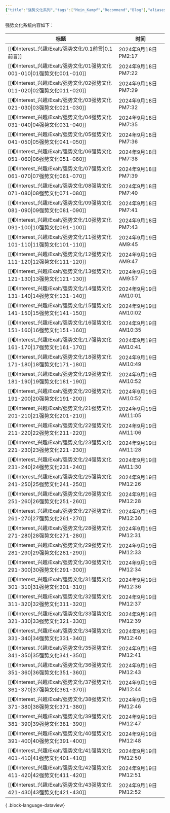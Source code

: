 ```yaml
---
{"title":"强势文化系列","tags":["Mein_Kampf","Recommend","Blog"],"aliases":["强势文化系列"],"dg-publish":true,"dg-note-icon":1,"permalink":"/🌓Interest_兴趣/Exalt/强势文化/0.0强势文化_Readme/","dgPassFrontmatter":true,"noteIcon":1,"created":"2024-09-17T14:53:17.801+08:00","updated":"2024-09-19T21:25:56.574+08:00"}
---
```


强势文化系统内容如下：

| 标题                                                           | 时间                  |
| ------------------------------------------------------------ | ------------------- |
| [[🌓Interest_兴趣/Exalt/强势文化/0.1前言\|0.1前言]]                 | 2024年9月18日 PM2:17   |
| [[🌓Interest_兴趣/Exalt/强势文化/01强势文化001-010\|01强势文化001-010]] | 2024年9月18日 PM7:22   |
| [[🌓Interest_兴趣/Exalt/强势文化/02强势文化011-020\|02强势文化011-020]] | 2024年9月18日 PM7:29   |
| [[🌓Interest_兴趣/Exalt/强势文化/03强势文化021-030\|03强势文化021-030]] | 2024年9月18日 PM7:32   |
| [[🌓Interest_兴趣/Exalt/强势文化/04强势文化031-040\|04强势文化031-040]] | 2024年9月18日 PM7:35   |
| [[🌓Interest_兴趣/Exalt/强势文化/05强势文化041-050\|05强势文化041-050]] | 2024年9月18日 PM7:36   |
| [[🌓Interest_兴趣/Exalt/强势文化/06强势文化051-060\|06强势文化051-060]] | 2024年9月18日 PM7:38   |
| [[🌓Interest_兴趣/Exalt/强势文化/07强势文化061-070\|07强势文化061-070]] | 2024年9月18日 PM7:39   |
| [[🌓Interest_兴趣/Exalt/强势文化/08强势文化071-080\|08强势文化071-080]] | 2024年9月18日 PM7:40   |
| [[🌓Interest_兴趣/Exalt/强势文化/09强势文化081-090\|09强势文化081-090]] | 2024年9月18日 PM7:41   |
| [[🌓Interest_兴趣/Exalt/强势文化/10强势文化091-100\|10强势文化091-100]] | 2024年9月18日 PM7:43   |
| [[🌓Interest_兴趣/Exalt/强势文化/11强势文化101-110\|11强势文化101-110]] | 2024年9月19日 AM9:45   |
| [[🌓Interest_兴趣/Exalt/强势文化/12强势文化111-120\|12强势文化111-120]] | 2024年9月19日 AM9:47   |
| [[🌓Interest_兴趣/Exalt/强势文化/13强势文化121-130\|13强势文化121-130]] | 2024年9月19日 AM9:57   |
| [[🌓Interest_兴趣/Exalt/强势文化/14强势文化131-140\|14强势文化131-140]] | 2024年9月19日 AM10:01  |
| [[🌓Interest_兴趣/Exalt/强势文化/15强势文化141-150\|15强势文化141-150]] | 2024年9月19日 AM10:02  |
| [[🌓Interest_兴趣/Exalt/强势文化/16强势文化151-160\|16强势文化151-160]] | 2024年9月19日 AM10:35  |
| [[🌓Interest_兴趣/Exalt/强势文化/17强势文化161-170\|17强势文化161-170]] | 2024年9月19日 AM10:41  |
| [[🌓Interest_兴趣/Exalt/强势文化/18强势文化171-180\|18强势文化171-180]] | 2024年9月19日 AM10:49  |
| [[🌓Interest_兴趣/Exalt/强势文化/19强势文化181-190\|19强势文化181-190]] | 2024年9月19日 AM10:52  |
| [[🌓Interest_兴趣/Exalt/强势文化/20强势文化191-200\|20强势文化191-200]] | 2024年9月19日 AM10:52  |
| [[🌓Interest_兴趣/Exalt/强势文化/21强势文化201-210\|21强势文化201-210]] | 2024年9月19日 AM11:05  |
| [[🌓Interest_兴趣/Exalt/强势文化/22强势文化211-220\|22强势文化211-220]] | 2024年9月19日 AM11:06  |
| [[🌓Interest_兴趣/Exalt/强势文化/23强势文化221-230\|23强势文化221-230]] | 2024年9月19日 AM11:28  |
| [[🌓Interest_兴趣/Exalt/强势文化/24强势文化231-240\|24强势文化231-240]] | 2024年9月19日 AM11:30  |
| [[🌓Interest_兴趣/Exalt/强势文化/25强势文化241-250\|25强势文化241-250]] | 2024年9月19日 PM12:26  |
| [[🌓Interest_兴趣/Exalt/强势文化/26强势文化251-260\|26强势文化251-260]] | 2024年9月19日 PM12:28  |
| [[🌓Interest_兴趣/Exalt/强势文化/27强势文化261-270\|27强势文化261-270]] | 2024年9月19日 PM12:30  |
| [[🌓Interest_兴趣/Exalt/强势文化/28强势文化271-280\|28强势文化271-280]] | 2024年9月19日 PM12:31  |
| [[🌓Interest_兴趣/Exalt/强势文化/29强势文化281-290\|29强势文化281-290]] | 2024年9月19日 PM12:33  |
| [[🌓Interest_兴趣/Exalt/强势文化/30强势文化291-300\|30强势文化291-300]] | 2024年9月19日 PM12:34  |
| [[🌓Interest_兴趣/Exalt/强势文化/31强势文化301-310\|31强势文化301-310]] | 2024年9月19日 PM12:36  |
| [[🌓Interest_兴趣/Exalt/强势文化/32强势文化311-320\|32强势文化311-320]] | 2024年9月19日 PM12:37  |
| [[🌓Interest_兴趣/Exalt/强势文化/33强势文化321-330\|33强势文化321-330]] | 2024年9月19日 PM12:39  |
| [[🌓Interest_兴趣/Exalt/强势文化/34强势文化331-340\|34强势文化331-340]] | 2024年9月19日 PM12:40  |
| [[🌓Interest_兴趣/Exalt/强势文化/35强势文化341-350\|35强势文化341-350]] | 2024年9月19日 PM12:41  |
| [[🌓Interest_兴趣/Exalt/强势文化/36强势文化351-360\|36强势文化351-360]] | 2024年9月19日 PM12:43  |
| [[🌓Interest_兴趣/Exalt/强势文化/37强势文化361-370\|37强势文化361-370]] | 2024年9月19日 PM12:44  |
| [[🌓Interest_兴趣/Exalt/强势文化/38强势文化371-380\|38强势文化371-380]] | 2024年9月19日 PM12:46  |
| [[🌓Interest_兴趣/Exalt/强势文化/39强势文化381-390\|39强势文化381-390]] | 2024年9月19日 PM12:47  |
| [[🌓Interest_兴趣/Exalt/强势文化/40强势文化391-400\|40强势文化391-400]] | 2024年9月19日 PM12:48  |
| [[🌓Interest_兴趣/Exalt/强势文化/41强势文化401-410\|41强势文化401-410]] | 2024年9月19日 PM12:50  |
| [[🌓Interest_兴趣/Exalt/强势文化/42强势文化411-420\|42强势文化411-420]] | 2024年9月19日 PM12:51  |
| [[🌓Interest_兴趣/Exalt/强势文化/43强势文化421-430\|43强势文化421-430]] | 2024年9月19日 PM12:52  |

{ .block-language-dataview}
